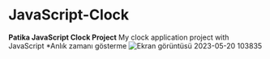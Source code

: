 # JavaScript-Clock
**Patika JavaScript Clock Project**
My clock application project with JavaScript
 *Anlık zamanı gösterme
![Ekran görüntüsü 2023-05-20 103835](https://github.com/hemregur/JavaScript-Clock/assets/95082641/bfa911dd-8ea3-4c34-93f7-8aeea8d9e18a)

